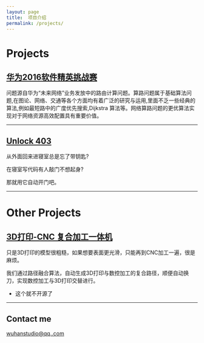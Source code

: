 ```yaml
---
layout: page
title:  项目介绍 
permalink: /projects/
---
```

# Projects

## [华为2016软件精英挑战赛](https://github.com/wuhanstudio/CodeCraft)
问题源自华为“未来网络”业务发放中的路由计算问题。算路问题属于基础算法问题,在图论、网络、交通等各个方面均有着广泛的研究与运用,里面不乏一些经典的算法,例如最短路中的广度优先搜索,Dijkstra 算法等。网络算路问题的更优算法实现对于网络资源高效配置具有重要价值。

***

## [Unlock 403](http://git.oschina.net/wuhanstudio/Unlock_403)
从外面回来进寝室总是忘了带钥匙?

在寝室写代码有人敲门不想起身?  

那就用它自动开门吧。

***


<!-- ## [AVR Libraries](https://github.com/wuhanstudio/AVR_Libraries)
AVR 单片机的一些常用驱动库

***

*## [Grub4DOS](https://github.com/wuhanstudio/Grub4Dos)
Grub4DOS 的常用系统引导项

***
-->

# Other Projects

## [3D打印-CNC 复合加工一体机]()
只是3D打印的模型很粗糙，如果想要表面更光滑，只能再到CNC加工一遍，很是麻烦。  

我们通过路径融合算法，自动生成3D打印与数控加工的复合路径，顺便自动换刀，实现数控加工与3D打印交替进行。  

- 这个就不开源了

***
## Contact me
[wuhanstudio@qq..com](mailto:wuhanstudio@qq.com)
